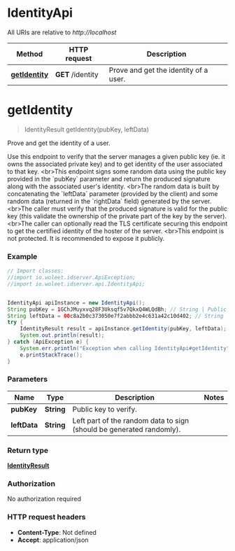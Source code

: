 # IdentityApi

All URIs are relative to *http://localhost*

Method | HTTP request | Description
------------- | ------------- | -------------
[**getIdentity**](IdentityApi.md#getIdentity) | **GET** /identity | Prove and get the identity of a user.


<a name="getIdentity"></a>
# **getIdentity**
> IdentityResult getIdentity(pubKey, leftData)

Prove and get the identity of a user.

Use this endpoint to verify that the server manages a given public key (ie. it owns the associated private key) and to get identity of the user associated to that key. &lt;br&gt;This endpoint signs some random data using the public key provided in the &#x60;pubKey&#x60; parameter and return the produced signature along with the associated user&#39;s identity. &lt;br&gt;The random data is built by concatenating the &#x60;leftData&#x60; parameter (provided by the client) and some random data (returned in the &#x60;rightData&#x60; field) generated by the server. &lt;br&gt;The caller must verify that the produced signature is valid for the public key (this validate the ownership of the private part of the key by the server). &lt;br&gt;The caller can optionally read the TLS certificate securing this endpoint to get the certified identity of the hoster of the server. &lt;br&gt;This endpoint is not protected. It is recommended to expose it publicly. 

### Example
```java
// Import classes:
//import io.woleet.idserver.ApiException;
//import io.woleet.idserver.api.IdentityApi;


IdentityApi apiInstance = new IdentityApi();
String pubKey = 1GChJMuyxvq28F3Uksqf5v7QkxQ4WLQdBh; // String | Public key to verify.
String leftData = 00c8a2b0c373050e7f2abbb2e4c631a42c10d402; // String | Left part of the random data to sign (should be generated randomly).
try {
    IdentityResult result = apiInstance.getIdentity(pubKey, leftData);
    System.out.println(result);
} catch (ApiException e) {
    System.err.println("Exception when calling IdentityApi#getIdentity");
    e.printStackTrace();
}
```

### Parameters

Name | Type | Description  | Notes
------------- | ------------- | ------------- | -------------
 **pubKey** | **String**| Public key to verify. |
 **leftData** | **String**| Left part of the random data to sign (should be generated randomly). |

### Return type

[**IdentityResult**](IdentityResult.md)

### Authorization

No authorization required

### HTTP request headers

 - **Content-Type**: Not defined
 - **Accept**: application/json

